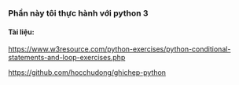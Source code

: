 ﻿### Phần này tôi thực hành với python 3

#### Tài liệu:

https://www.w3resource.com/python-exercises/python-conditional-statements-and-loop-exercises.php

https://github.com/hocchudong/ghichep-python

